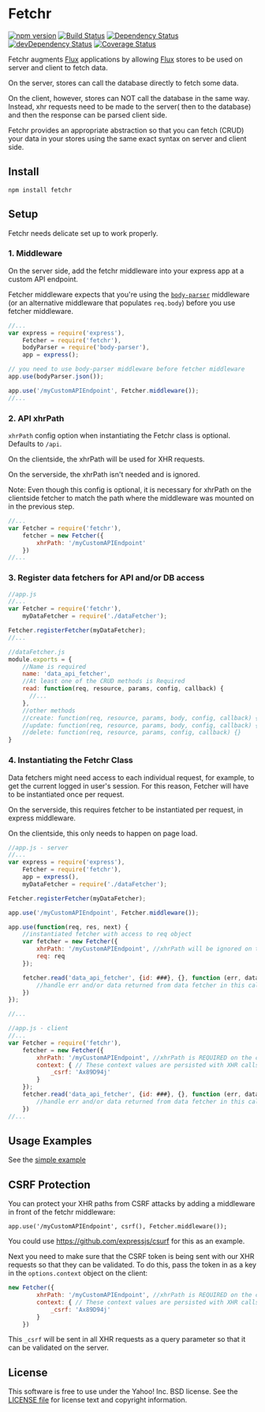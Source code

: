 # Fetchr 

[![npm version](https://badge.fury.io/js/fetchr.svg)](http://badge.fury.io/js/fetchr)
[![Build Status](https://travis-ci.org/yahoo/fetchr.svg?branch=master)](https://travis-ci.org/yahoo/fetchr)
[![Dependency Status](https://david-dm.org/yahoo/fetchr.svg)](https://david-dm.org/yahoo/fetchr)
[![devDependency Status](https://david-dm.org/yahoo/fetchr/dev-status.svg)](https://david-dm.org/yahoo/fetchr#info=devDependencies)
[![Coverage Status](https://coveralls.io/repos/yahoo/fetchr/badge.png?branch=master)](https://coveralls.io/r/yahoo/fetchr?branch=master) 

Fetchr augments [Flux][] applications by allowing [Flux][] stores to be used on server and client to fetch data.

On the server, stores can call the database directly to fetch some data.

On the client, however, stores can NOT call the database in the same way. Instead, xhr requests need to be made to the server( then to the database) and then the response can be parsed client side.

Fetchr provides an appropriate abstraction so that you can fetch (CRUD) your data in your stores using the same exact syntax on server and client side.

## Install

```
npm install fetchr
```

## Setup

Fetchr needs delicate set up to work properly.

### 1. Middleware

On the server side, add the fetchr middleware into your express app at a custom API endpoint.

Fetcher middleware expects that you're using the [`body-parser`](https://github.com/expressjs/body-parser) middleware (or an alternative middleware that populates `req.body`) before you use fetcher middleware.

```js
//...
var express = require('express'),
    Fetcher = require('fetchr'),
    bodyParser = require('body-parser'),
    app = express();

// you need to use body-parser middleware before fetcher middleware
app.use(bodyParser.json());

app.use('/myCustomAPIEndpoint', Fetcher.middleware());
//...
```

### 2. API xhrPath

`xhrPath` config option when instantiating the Fetchr class is optional. Defaults to `/api`.

On the clientside, the xhrPath will be used for XHR requests.

On the serverside, the xhrPath isn't needed and is ignored.

Note: Even though this config is optional, it is necessary for xhrPath on the clientside fetcher to match the path where the middleware was mounted on in the previous step.

```js
//...
var Fetcher = require('fetchr'),
    fetcher = new Fetcher({
        xhrPath: '/myCustomAPIEndpoint'
    })
//...
```

### 3. Register data fetchers for API and/or DB access

```js
//app.js
//...
var Fetcher = require('fetchr'),
    myDataFetcher = require('./dataFetcher');

Fetcher.registerFetcher(myDataFetcher);
//...
```

```js
//dataFetcher.js
module.exports = {
    //Name is required
    name: 'data_api_fetcher',
    //At least one of the CRUD methods is Required
    read: function(req, resource, params, config, callback) {
      //...
    },
    //other methods
    //create: function(req, resource, params, body, config, callback) {},
    //update: function(req, resource, params, body, config, callback) {},
    //delete: function(req, resource, params, config, callback) {}
}

```

### 4. Instantiating the Fetchr Class

Data fetchers might need access to each individual request, for example, to get the current logged in user's session. For this reason, Fetcher will have to be instantiated once per request.

On the serverside, this requires fetcher to be instantiated per request, in express middleware.

On the clientside, this only needs to happen on page load.


```js
//app.js - server
//...
var express = require('express'),
    Fetcher = require('fetchr'),
    app = express(),
    myDataFetcher = require('./dataFetcher');

Fetcher.registerFetcher(myDataFetcher);

app.use('/myCustomAPIEndpoint', Fetcher.middleware());

app.use(function(req, res, next) {
    //instantiated fetcher with access to req object
    var fetcher = new Fetcher({
        xhrPath: '/myCustomAPIEndpoint', //xhrPath will be ignored on the serverside fetcher instantiation
        req: req
    });

    fetcher.read('data_api_fetcher', {id: ###}, {}, function (err, data, meta) {
        //handle err and/or data returned from data fetcher in this callback
    })
});

//...
```


```js
//app.js - client
//...
var Fetcher = require('fetchr'),
    fetcher = new Fetcher({
        xhrPath: '/myCustomAPIEndpoint', //xhrPath is REQUIRED on the clientside fetcher instantiation
        context: { // These context values are persisted with XHR calls as query params
            _csrf: 'Ax89D94j'
        }
    });
    fetcher.read('data_api_fetcher', {id: ###}, {}, function (err, data, meta) {
        //handle err and/or data returned from data fetcher in this callback
    })
//...
```

## Usage Examples

See the [simple example](https://github.com/yahoo/fetchr/tree/master/examples/simple)

## CSRF Protection

You can protect your XHR paths from CSRF attacks by adding a middleware in front of the fetchr middleware:

`app.use('/myCustomAPIEndpoint', csrf(), Fetcher.middleware());`

You could use https://github.com/expressjs/csurf for this as an example.

Next you need to make sure that the CSRF token is being sent with our XHR requests so that they can be validated. To do this, pass the token in as a key in the `options.context` object on the client:

```js
new Fetcher({
        xhrPath: '/myCustomAPIEndpoint', //xhrPath is REQUIRED on the clientside fetcher instantiation
        context: { // These context values are persisted with XHR calls as query params
            _csrf: 'Ax89D94j'
        }
    })
```

This `_csrf` will be sent in all XHR requests as a query parameter so that it can be validated on the server.

## License

This software is free to use under the Yahoo! Inc. BSD license.
See the [LICENSE file][] for license text and copyright information.

[LICENSE file]: https://github.com/yahoo/fetchr/blob/master/LICENSE.md

[Flux]: http://facebook.github.io/react/docs/flux-overview.html
